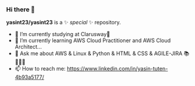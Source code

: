 ### Hi there 👋

**yasint23/yasint23** is a ✨ _special_ ✨ repository. 
- 🔭 I’m currently studying at Clarusway👑 
- 🌱 I’m currently learning AWS Cloud Practitioner and AWS Cloud Architect...
- 💬 Ask me about AWS & Linux & Python & HTML & CSS & AGILE-JIRA 📚 👨🏻‍🏫
- 📫 How to reach me: https://www.linkedin.com/in/yasin-tuten-4b93a5177/
